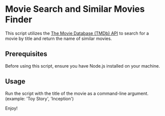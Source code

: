 # Movie Search and Similar Movies Finder

This script utilizes the [The Movie Database (TMDb) API](https://www.themoviedb.org/documentation/api) to search for a movie by title and return the name of similar movies.

## Prerequisites

Before using this script, ensure you have Node.js installed on your machine.

## Usage
Run the script with the title of the movie as a command-line argument. (example: 'Toy Story', 'Inception')



Enjoy!